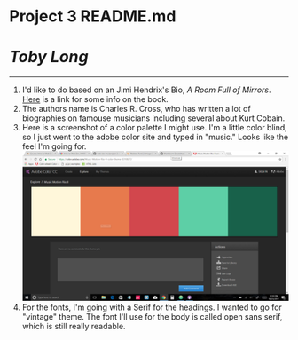 # Project 3 README.md

# *Toby Long*

---

1. I'd like to do based on an Jimi Hendrix's Bio, *A Room Full of Mirrors*. [Here](https://www.amazon.com/Room-Full-Mirrors-Biography-Hendrix/dp/0786888415) is a link for some info on the book.
3. The authors name is Charles R. Cross, who has written a lot of biographies on famouse musicians including several about Kurt Cobain.
4. Here is a screenshot of a color palette I might use. I'm a little color blind, so I just went to the adobe color site and typed in "music." Looks like the feel I'm going for.
![Color Palette](./images/showcase-color.png)
5. For the fonts, I'm going with a Serif for the headings. I wanted to go for "vintage" theme. The font I'll use for the body is called open sans serif, which is still really readable.
